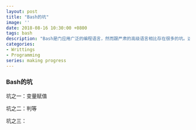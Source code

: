 ```yaml
---
layout: post
title: "Bash的坑"
image: ''
date: 2018-08-16 10:30:00 +0800
tags: bash
description: "Bash是门应用广泛的编程语言，然而跟严肃的高级语言相比存在很多的坑。这篇博文专门记录我在工作中犯过的各种错"
categories:
- Writtings
- Programming
series: making progress
---
```


### Bash的坑

坑之一：变量赋值

坑之二：判等

坑之三：

